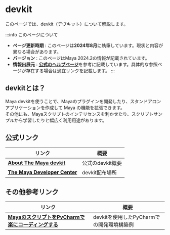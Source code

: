 # devkit

このページでは、devkit（デヴキット）について解説します。

:::info このページについて

- **ページ更新時期** : このページは**2024年8月**に執筆しています。現状と内容が異なる場合があります。
- **バージョン** : このページはMaya 2024.2の情報が記載されています。
- **情報出展元** : [**公式のヘルプページ**](https://help.autodesk.com/view/MAYAUL/2024/ENU/?guid=Maya_SDK_Introduction_html)を参考に記載しています。具体的な参照ページが存在する場合は適宜リンクを記載します。
:::

## devkitとは？
Maya devkitを使うことで、Mayaのプラグインを開発したり、スタンドアロン アプリケーションを作成して Maya の機能を拡張できます。  
その他にも、Mayaスクリプトのインテリセンスを利かせたり、スクリプトサンプルから学習したりと幅広く利用用途があります。  

## 公式リンク
|リンク|概要|
|---|---|
|[**About The Maya devkit**](https://help.autodesk.com/view/MAYAUL/2024/ENU/?guid=Maya_SDK_Introduction_html)|公式のdevkit概要|
|[**The Maya Developer Center**](https://aps.autodesk.com/developer/overview/maya)|devkit配布場所|

## その他参考リンク

|リンク|概要|
|---|---|
|[**MayaのスクリプトをPyCharmで楽にコーディングする**](https://qiita.com/9boz/items/391e6d6dece44f74aa1e)|devkitを使用したPyCharmでの開発環境構築例|
